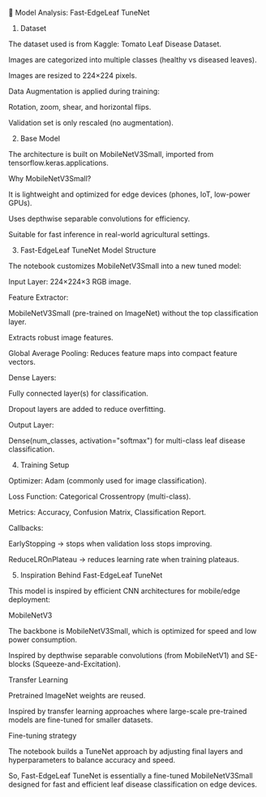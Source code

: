 🔎 Model Analysis: Fast-EdgeLeaf TuneNet
1. Dataset

The dataset used is from Kaggle: Tomato Leaf Disease Dataset.

Images are categorized into multiple classes (healthy vs diseased leaves).

Images are resized to 224×224 pixels.

Data Augmentation is applied during training:

Rotation, zoom, shear, and horizontal flips.

Validation set is only rescaled (no augmentation).

2. Base Model

The architecture is built on MobileNetV3Small, imported from tensorflow.keras.applications.

Why MobileNetV3Small?

It is lightweight and optimized for edge devices (phones, IoT, low-power GPUs).

Uses depthwise separable convolutions for efficiency.

Suitable for fast inference in real-world agricultural settings.

3. Fast-EdgeLeaf TuneNet Model Structure

The notebook customizes MobileNetV3Small into a new tuned model:

Input Layer: 224×224×3 RGB image.

Feature Extractor:

MobileNetV3Small (pre-trained on ImageNet) without the top classification layer.

Extracts robust image features.

Global Average Pooling: Reduces feature maps into compact feature vectors.

Dense Layers:

Fully connected layer(s) for classification.

Dropout layers are added to reduce overfitting.

Output Layer:

Dense(num_classes, activation="softmax") for multi-class leaf disease classification.

4. Training Setup

Optimizer: Adam (commonly used for image classification).

Loss Function: Categorical Crossentropy (multi-class).

Metrics: Accuracy, Confusion Matrix, Classification Report.

Callbacks:

EarlyStopping → stops when validation loss stops improving.

ReduceLROnPlateau → reduces learning rate when training plateaus.

5. Inspiration Behind Fast-EdgeLeaf TuneNet

This model is inspired by efficient CNN architectures for mobile/edge deployment:

MobileNetV3

The backbone is MobileNetV3Small, which is optimized for speed and low power consumption.

Inspired by depthwise separable convolutions (from MobileNetV1) and SE-blocks (Squeeze-and-Excitation).

Transfer Learning

Pretrained ImageNet weights are reused.

Inspired by transfer learning approaches where large-scale pre-trained models are fine-tuned for smaller datasets.

Fine-tuning strategy

The notebook builds a TuneNet approach by adjusting final layers and hyperparameters to balance accuracy and speed.

So, Fast-EdgeLeaf TuneNet is essentially a fine-tuned MobileNetV3Small designed for fast and efficient leaf disease classification on edge devices.
